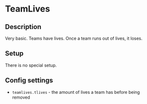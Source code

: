 # TeamLives

## Description

Very basic. Teams have lives. Once a team runs out of lives, it loses.

## Setup

There is no special setup.

## Config settings

- `teamlives.tlives` \- the amount of lives a team has before being removed 
